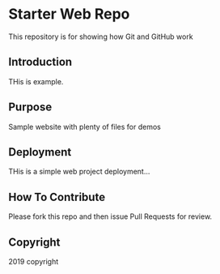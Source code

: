 # Starter Web Repo

This repository is for showing how Git and GitHub work

## Introduction

THis is example.

## Purpose

Sample website with plenty of files for demos

## Deployment

THis is a simple web project deployment...

## How To Contribute

Please fork this repo and then issue Pull Requests for review.

## Copyright

2019 copyright
